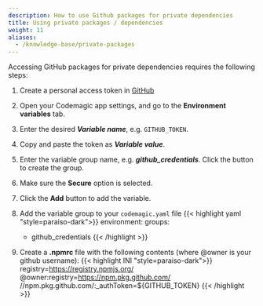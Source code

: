 ```yaml
---
description: How to use Github packages for private dependencies 
title: Using private packages / dependencies
weight: 11
aliases:
  - /knowledge-base/private-packages
---
```


Accessing GitHub packages for private dependencies requires the following steps:

1. Create a personal access token in [GitHub](https://github.com/settings/tokens)
2. Open your Codemagic app settings, and go to the **Environment variables** tab.
3. Enter the desired **_Variable name_**, e.g. `GITHUB_TOKEN`.
4. Copy and paste the token as **_Variable value_**.
5. Enter the variable group name, e.g. **_github_credentials_**. Click the button to create the group.
6. Make sure the **Secure** option is selected.
7. Click the **Add** button to add the variable.


8. Add the variable group to your `codemagic.yaml` file
{{< highlight yaml "style=paraiso-dark">}}
  environment:
    groups:
      - github_credentials
{{< /highlight >}}


9. Create a **.npmrc** file with the following contents (where @owner is your github username):
{{< highlight INI "style=paraiso-dark">}}
  registry=https://registry.npmjs.org/
  @owner:registry=https://npm.pkg.github.com/
  //npm.pkg.github.com/:_authToken=${GITHUB_TOKEN}
{{< /highlight >}}

